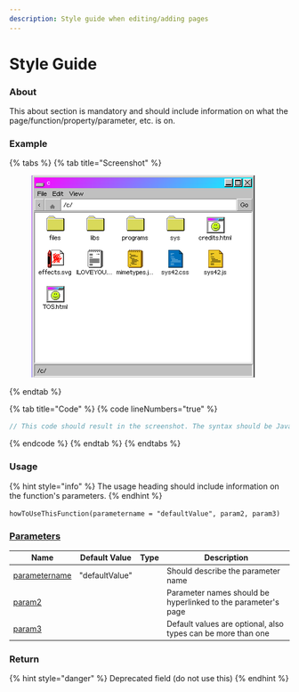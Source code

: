 ```yaml
---
description: Style guide when editing/adding pages
---
```


# Style Guide

### About

This about section is mandatory and should include information on what the page/function/property/parameter, etc. is on.

### Example

{% tabs %}
{% tab title="Screenshot" %}
<figure><img src=".gitbook/assets/explorer- cdrive.png" alt=""><figcaption></figcaption></figure>
{% endtab %}

{% tab title="Code" %}
{% code lineNumbers="true" %}
```javascript
// This code should result in the screenshot. The syntax should be JavaScript and it should be line numbered.
```
{% endcode %}
{% endtab %}
{% endtabs %}

### Usage

{% hint style="info" %}
The usage heading should include information on the function's parameters.
{% endhint %}

`howToUseThisFunction(parametername = "defaultValue", param2, param3)`

### [Parameters](style-guide.md#undefined)

<table><thead><tr><th>Name</th><th>Default Value</th><th data-type="select" data-multiple>Type</th><th>Description</th></tr></thead><tbody><tr><td><a href="style-guide.md">parametername</a></td><td>"defaultValue"</td><td></td><td>Should describe the parameter name</td></tr><tr><td><a href="style-guide.md">param2</a></td><td></td><td></td><td>Parameter names should be hyperlinked to the parameter's page</td></tr><tr><td><a href="style-guide.md">param3</a></td><td></td><td></td><td>Default values are optional, also types can be more than one</td></tr></tbody></table>

### Return

{% hint style="danger" %}
Deprecated field (do not use this)
{% endhint %}
